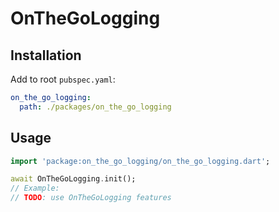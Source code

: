 # OnTheGoLogging

## Installation
Add to root `pubspec.yaml`:
```yaml
on_the_go_logging:
  path: ./packages/on_the_go_logging
``` 

## Usage
```dart
import 'package:on_the_go_logging/on_the_go_logging.dart';

await OnTheGoLogging.init();
// Example:
// TODO: use OnTheGoLogging features
```